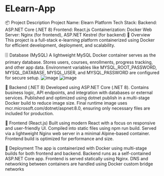 # ELearn-App
📦 Project Description Project Name: Elearn Platform Tech Stack:  Backend: ASP.NET Core (.NET 8)  Frontend: React.js  Containerization: Docker  Web Server: Nginx (for frontend), ASP.NET Kestrel (for backend)
🔧 Overview
This project is a full-stack e-learning platform containerized using Docker for efficient development, deployment, and scalability.

🗄️ Database (MySQL)
A lightweight MySQL Docker container serves as the primary database.
Stores users, courses, enrollments, progress tracking, and other app data.
Environment variables like MYSQL_ROOT_PASSWORD, MYSQL_DATABASE, MYSQL_USER, and MYSQL_PASSWORD are configured for secure setup.
![image](https://github.com/user-attachments/assets/edd57336-bb8f-49d4-bfdb-adc603689db3)
![image](https://github.com/user-attachments/assets/fcc48c02-4751-4e63-b6bb-d367688b6f31)

🧠 Backend (.NET 8)
Developed using ASP.NET Core (.NET 8).
Contains business logic, API endpoints, and integration with databases or external services.
Published and optimized using dotnet publish in a multi-stage Docker build to reduce image size.
Final runtime image uses mcr.microsoft.com/dotnet/aspnet:8.0, ensuring only necessary files are included for production.

🎨 Frontend (React.js)
Built using modern React with a focus on responsive and user-friendly UI.
Compiled into static files using npm run build.
Served via a lightweight Nginx web server in a minimal Alpine-based container.
Frontend build is optimized for performance and size.

🚀 Deployment
The app is containerized with Docker using multi-stage builds for both frontend and backend.
Backend runs as a self-contained ASP.NET Core app.
Frontend is served statically using Nginx.
DNS and networking between containers are handled using Docker custom bridge networks
